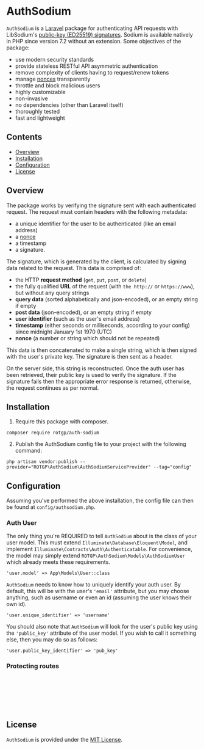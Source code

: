 <!-- ![Closures logo](https://raw.githubusercontent.com/vhesener/Closures/assets/assets/logo3.1.png) -->

<!-- [![Language](https://badgen.net/packagist/php/monolog/monolog)]()
[![License](https://img.shields.io/github/license/vhesener/Closures.svg?style=plastic&colorB=68B7EB)]()
[![Release](https://img.shields.io/github/release/vhesener/Closures.svg?style=plastic&colorB=68B7EB)]() -->

# AuthSodium

`AuthSodium` is a [Laravel](https://laravel.com/)
package for authenticating API requests with LibSodium's
[public-key (ED25519)
signatures](https://libsodium.gitbook.io/doc/public-key_cryptography/public-key_signatures).
Sodium is available natively in PHP since version 7.2
without an extension. Some objectives of the package:
  * use modern security standards
  * provide stateless RESTful API asymmetric authentication
  * remove complexity of clients having to request/renew tokens
  * manage
    [nonces](https://en.wikipedia.org/wiki/Cryptographic_nonce)
    transparently
  * throttle and block malicious users
  * highly customizable
  * non-invasive
  * no dependencies (other than Laravel itself)
  * thoroughly tested
  * fast and lightweight


## Contents
  - [Overview](#overview)
  - [Installation](#installation)
  - [Configuration](#configuration)
  - [License](#license)

## Overview

The package works by verifying the signature sent with each
authenticated request. The request must contain headers
with the following metadata: 
 - a unique identifier for the
user to be authenticated (like an email address)
 - a
   [nonce](https://en.wikipedia.org/wiki/Cryptographic_nonce)
 - a timestamp
 - a signature. 

The signature, which is generated by the client, is calculated by signing data
related to the request. This data is comprised of:
 - the HTTP **request method** (`get`, `put`, `post`, or `delete`)
 - the fully qualified **URL** of the request (with `the
   http://` or `https://www`), but without any query
   strings
 - **query data** (sorted alphabetically and json-encoded),
   or an empty string if empty
 - **post data** (json-encoded), or an empty string if empty
 - **user identifier** (such as the user's email address)
 - **timestamp** (either seconds or milliseconds, according
   to your config) since midnight January 1st 1970 (UTC)
 - **nonce** (a number or string which should not be repeated)

This data is then concatenated to make a single string,
which is then signed with the user's private key. The
signature is then sent as a header.

On the server side, this string is reconstructed. Once
the auth user has been retrieved, their public key is
used to verify the signature. If the signature fails
then the appropriate error response is returned,
otherwise, the request continues as per normal.

## Installation

1) Require this package with composer.

```shell
composer require rotgp/auth-sodium
```

2) Publish the AuthSodium config file to your project with
   the following command:

```shell
php artisan vendor:publish --provider="ROTGP\AuthSodium\AuthSodiumServiceProvider" --tag="config"
```

## Configuration

Assuming you've performed the above installation, the
config file can then be found at
`config/authsodium.php`. 

### Auth User
The only thing you're REQUIRED to tell `AuthSodium`
about is the class of your user model. This must extend
`Illuminate\Database\Eloquent\Model`, and implement
`Illuminate\Contracts\Auth\Authenticatable`. For
convenience, the model may simply extend
`ROTGP\AuthSodium\Models\AuthSodiumUser` which already
meets these requirements.

`'user.model' => App\Models\User::class`

`AuthSodium` needs to know how to uniquely identify your
auth user. By default, this will be with the user's
`'email'` attribute, but you may choose anything, such
as username or even an id (assuming the user knows
their own id). 

`'user.unique_identifier' => 'username'`

You should also note that `AuthSodium` will look for the
user's public key using the `'public_key'` attribute of
the user model. If you wish to call it something else,
then you may do so as follows:

`'user.public_key_identifier' => 'pub_key'`



### Protecting routes




<br /><br /><br /><br /><br />
## License

`AuthSodium` is provided under the [MIT License](https://github.com/vhesener/Closures/blob/master/LICENSE).
